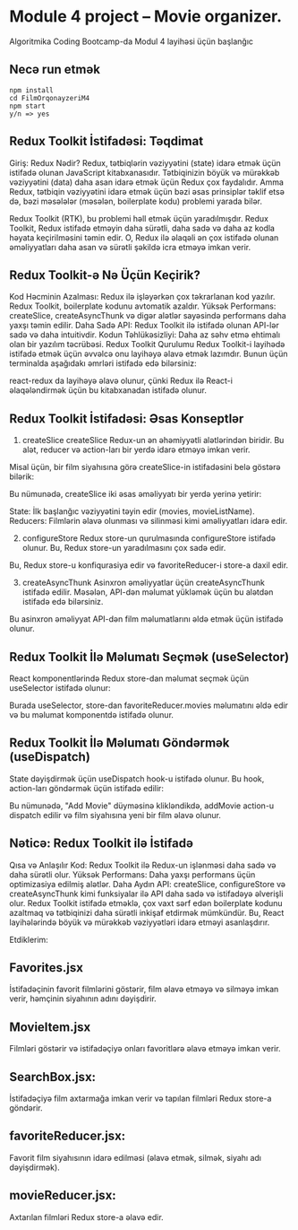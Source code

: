 # Module 4 project – Movie organizer.

Algoritmika Coding Bootcamp-da Modul 4 layihəsi üçün başlanğıc

## Necə run etmək
```
npm install
cd FilmOrqonayzeriM4
npm start
y/n => yes
```

## Redux Toolkit İstifadəsi: Təqdimat
Giriş: Redux Nədir?
Redux, tətbiqlərin vəziyyətini (state) idarə etmək üçün istifadə olunan JavaScript kitabxanasıdır. Tətbiqinizin böyük və mürəkkəb vəziyyətini (data) daha asan idarə etmək üçün Redux çox faydalıdır. Amma Redux, tətbiqin vəziyyətini idarə etmək üçün bəzi əsas prinsiplər təklif etsə də, bəzi məsələlər (məsələn, boilerplate kodu) problemi yarada bilər.

Redux Toolkit (RTK), bu problemi həll etmək üçün yaradılmışdır. Redux Toolkit, Redux istifadə etməyin daha sürətli, daha sadə və daha az kodla həyata keçirilməsini təmin edir. O, Redux ilə əlaqəli ən çox istifadə olunan əməliyyatları daha asan və sürətli şəkildə icra etməyə imkan verir.

## Redux Toolkit-ə Nə Üçün Keçirik?
Kod Həcminin Azalması: Redux ilə işləyərkən çox təkrarlanan kod yazılır. Redux Toolkit, boilerplate kodunu avtomatik azaldır.
Yüksək Performans: createSlice, createAsyncThunk və digər alətlər sayəsində performans daha yaxşı təmin edilir.
Daha Sadə API: Redux Toolkit ilə istifadə olunan API-lər sadə və daha intuitivdir.
Kodun Təhlükəsizliyi: Daha az səhv etmə ehtimalı olan bir yazılım təcrübəsi.
Redux Toolkit Qurulumu
Redux Toolkit-i layihədə istifadə etmək üçün əvvəlcə onu layihəyə əlavə etmək lazımdır. Bunun üçün terminalda aşağıdakı əmrləri istifadə edə bilərsiniz:


<!-- npm install @reduxjs/toolkit react-redux -->
react-redux da layihəyə əlavə olunur, çünki Redux ilə React-i əlaqələndirmək üçün bu kitabxanadan istifadə olunur.

## Redux Toolkit İstifadəsi: Əsas Konseptlər
1. createSlice
createSlice Redux-un ən əhəmiyyətli alətlərindən biridir. Bu alət, reducer və action-ları bir yerdə idarə etməyə imkan verir.

Misal üçün, bir film siyahısına görə createSlice-in istifadəsini belə göstərə bilərik:

<!-- 
import { createSlice } from "@reduxjs/toolkit";

const initialState = {
  movies: [],
  movieListName: "",
};

const favoriteSlice = createSlice({
  name: "favorites",
  initialState,
  reducers: {
    addMovie: (state, action) => {
      state.movies.push(action.payload);
    },
    deleteMovie: (state, action) => {
      state.movies = state.movies.filter(movie => movie.id !== action.payload.id);
    },
    setMovieListName: (state, action) => {
      state.movieListName = action.payload;
    }
  }
});

export const { addMovie, deleteMovie, setMovieListName } = favoriteSlice.actions;
export default favoriteSlice.reducer; -->

Bu nümunədə, createSlice iki əsas əməliyyatı bir yerdə yerinə yetirir:

State: İlk başlanğıc vəziyyətini təyin edir (movies, movieListName).
Reducers: Filmlərin əlavə olunması və silinməsi kimi əməliyyatları idarə edir.

2. configureStore
Redux store-un qurulmasında configureStore istifadə olunur. Bu, Redux store-un yaradılmasını çox sadə edir.

<!-- 
import { configureStore } from "@reduxjs/toolkit";
import favoriteReducer from "./favoriteSlice";

const store = configureStore({
  reducer: {
    favoriteReducer,
  },
});

export default store; -->
Bu, Redux store-u konfiqurasiya edir və favoriteReducer-i store-a daxil edir.

3. createAsyncThunk 
Asinxron əməliyyatlar üçün createAsyncThunk istifadə edilir. Məsələn, API-dən məlumat yükləmək üçün bu alətdən istifadə edə bilərsiniz.


<!-- import { createAsyncThunk } from "@reduxjs/toolkit";

export const fetchMovies = createAsyncThunk(
  "movies/fetchMovies",
  async (searchTerm) => {
    const response = await fetch(`https://api.example.com/movies?query=${searchTerm}`);
    return response.json();
  }
); -->
Bu asinxron əməliyyat API-dən film məlumatlarını əldə etmək üçün istifadə olunur.

## Redux Toolkit İlə Məlumatı Seçmək (useSelector)
React komponentlərində Redux store-dan məlumat seçmək üçün useSelector istifadə olunur:

<!-- 
import { useSelector } from "react-redux";

const MoviesList = () => {
  const movies = useSelector((state) => state.favoriteReducer.movies);
  
  return (
    <ul>
      {movies.map((movie) => (
        <li key={movie.id}>{movie.title}</li>
      ))}
    </ul>
  );
}; -->

Burada useSelector, store-dan favoriteReducer.movies məlumatını əldə edir və bu məlumat komponentdə istifadə olunur.

## Redux Toolkit İlə Məlumatı Göndərmək (useDispatch)
State dəyişdirmək üçün useDispatch hook-u istifadə olunur. Bu hook, action-ları göndərmək üçün istifadə edilir:

<!-- 
import { useDispatch } from "react-redux";
import { addMovie } from "./favoriteSlice";

const AddMovieButton = () => {
  const dispatch = useDispatch();

  const handleAddMovie = () => {
    dispatch(addMovie({ id: 1, title: "Inception" }));
  };

  return <button onClick={handleAddMovie}>Add Movie</button>;
}; -->
Bu nümunədə, "Add Movie" düyməsinə klikləndikdə, addMovie action-u dispatch edilir və film siyahısına yeni bir film əlavə olunur.

## Nəticə: Redux Toolkit ilə İstifadə
Qısa və Anlaşılır Kod: Redux Toolkit ilə Redux-un işlənməsi daha sadə və daha sürətli olur.
Yüksək Performans: Daha yaxşı performans üçün optimizasiya edilmiş alətlər.
Daha Aydın API: createSlice, configureStore və createAsyncThunk kimi funksiyalar ilə API daha sadə və istifadəyə əlverişli olur.
Redux Toolkit istifadə etməklə, çox vaxt sərf edən boilerplate kodunu azaltmaq və tətbiqinizi daha sürətli inkişaf etdirmək mümkündür. Bu, React layihələrində böyük və mürəkkəb vəziyyətləri idarə etməyi asanlaşdırır.



Etdiklerim:
## Favorites.jsx
 İstifadəçinin favorit filmlərini göstərir, film əlavə etməyə və silməyə imkan verir, həmçinin siyahının adını dəyişdirir.
## MovieItem.jsx
 Filmləri göstərir və istifadəçiyə onları favoritlərə əlavə etməyə imkan verir.
## SearchBox.jsx: 
İstifadəçiyə film axtarmağa imkan verir və tapılan filmləri Redux store-a göndərir.
## favoriteReducer.jsx: 
Favorit film siyahısının idarə edilməsi (əlavə etmək, silmək, siyahı adı dəyişdirmək).
## movieReducer.jsx: 
Axtarılan filmləri Redux store-a əlavə edir.
